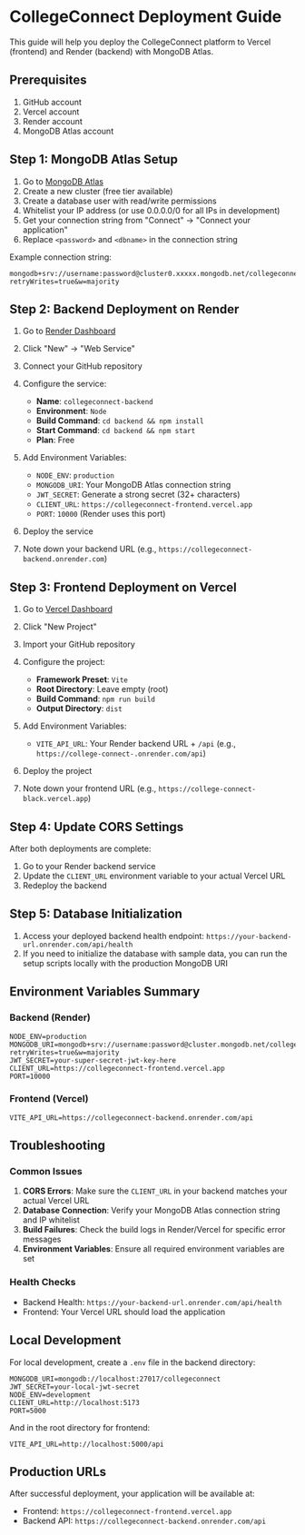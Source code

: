 # CollegeConnect Deployment Guide

This guide will help you deploy the CollegeConnect platform to Vercel (frontend) and Render (backend) with MongoDB Atlas.

## Prerequisites

1. GitHub account
2. Vercel account
3. Render account
4. MongoDB Atlas account

## Step 1: MongoDB Atlas Setup

1. Go to [MongoDB Atlas](https://www.mongodb.com/atlas)
2. Create a new cluster (free tier available)
3. Create a database user with read/write permissions
4. Whitelist your IP address (or use 0.0.0.0/0 for all IPs in development)
5. Get your connection string from "Connect" → "Connect your application"
6. Replace `<password>` and `<dbname>` in the connection string

Example connection string:
```
mongodb+srv://username:password@cluster0.xxxxx.mongodb.net/collegeconnect?retryWrites=true&w=majority
```

## Step 2: Backend Deployment on Render

1. Go to [Render Dashboard](https://dashboard.render.com)
2. Click "New" → "Web Service"
3. Connect your GitHub repository
4. Configure the service:
   - **Name**: `collegeconnect-backend`
   - **Environment**: `Node`
   - **Build Command**: `cd backend && npm install`
   - **Start Command**: `cd backend && npm start`
   - **Plan**: Free

5. Add Environment Variables:
   - `NODE_ENV`: `production`
   - `MONGODB_URI`: Your MongoDB Atlas connection string
   - `JWT_SECRET`: Generate a strong secret (32+ characters)
   - `CLIENT_URL`: `https://collegeconnect-frontend.vercel.app`
   - `PORT`: `10000` (Render uses this port)

6. Deploy the service
7. Note down your backend URL (e.g., `https://collegeconnect-backend.onrender.com`)

## Step 3: Frontend Deployment on Vercel

1. Go to [Vercel Dashboard](https://vercel.com/dashboard)
2. Click "New Project"
3. Import your GitHub repository
4. Configure the project:
   - **Framework Preset**: `Vite`
   - **Root Directory**: Leave empty (root)
   - **Build Command**: `npm run build`
   - **Output Directory**: `dist`

5. Add Environment Variables:
   - `VITE_API_URL`: Your Render backend URL + `/api` (e.g., `https://college-connect-.onrender.com/api`)

6. Deploy the project
7. Note down your frontend URL (e.g., `https://college-connect-black.vercel.app`)

## Step 4: Update CORS Settings

After both deployments are complete:

1. Go to your Render backend service
2. Update the `CLIENT_URL` environment variable to your actual Vercel URL
3. Redeploy the backend

## Step 5: Database Initialization

1. Access your deployed backend health endpoint: `https://your-backend-url.onrender.com/api/health`
2. If you need to initialize the database with sample data, you can run the setup scripts locally with the production MongoDB URI

## Environment Variables Summary

### Backend (Render)
```
NODE_ENV=production
MONGODB_URI=mongodb+srv://username:password@cluster.mongodb.net/collegeconnect?retryWrites=true&w=majority
JWT_SECRET=your-super-secret-jwt-key-here
CLIENT_URL=https://collegeconnect-frontend.vercel.app
PORT=10000
```

### Frontend (Vercel)
```
VITE_API_URL=https://collegeconnect-backend.onrender.com/api
```

## Troubleshooting

### Common Issues

1. **CORS Errors**: Make sure the `CLIENT_URL` in your backend matches your actual Vercel URL
2. **Database Connection**: Verify your MongoDB Atlas connection string and IP whitelist
3. **Build Failures**: Check the build logs in Render/Vercel for specific error messages
4. **Environment Variables**: Ensure all required environment variables are set

### Health Checks

- Backend Health: `https://your-backend-url.onrender.com/api/health`
- Frontend: Your Vercel URL should load the application

## Local Development

For local development, create a `.env` file in the backend directory:

```env
MONGODB_URI=mongodb://localhost:27017/collegeconnect
JWT_SECRET=your-local-jwt-secret
NODE_ENV=development
CLIENT_URL=http://localhost:5173
PORT=5000
```

And in the root directory for frontend:

```env
VITE_API_URL=http://localhost:5000/api
```

## Production URLs

After successful deployment, your application will be available at:
- Frontend: `https://collegeconnect-frontend.vercel.app`
- Backend API: `https://collegeconnect-backend.onrender.com/api`
